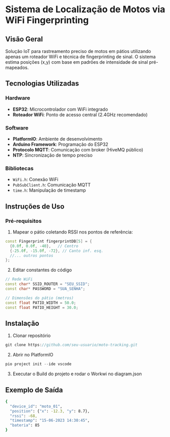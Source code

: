 # Sistema de Localização de Motos via WiFi Fingerprinting

## Visão Geral
Solução IoT para rastreamento preciso de motos em pátios utilizando apenas um roteador WiFi e técnica de fingerprinting de sinal. O sistema estima posições (x,y) com base em padrões de intensidade de sinal pré-mapeados.

## Tecnologias Utilizadas

### Hardware
- **ESP32**: Microcontrolador com WiFi integrado
- **Roteador WiFi**: Ponto de acesso central (2.4GHz recomendado)

### Software
- **PlatformIO**: Ambiente de desenvolvimento
- **Arduino Framework**: Programação do ESP32
- **Protocolo MQTT**: Comunicação com broker (HiveMQ público)
- **NTP**: Sincronização de tempo preciso

### Bibliotecas
- `WiFi.h`: Conexão WiFi
- `PubSubClient.h`: Comunicação MQTT
- `time.h`: Manipulação de timestamp

## Instruções de Uso

### Pré-requisitos
1. Mapear o pátio coletando RSSI nos pontos de referência:
```cpp
const Fingerprint fingerprintDB[5] = {
  {0.0f, 0.0f, -40},   // Centro
  {-25.0f, -15.0f, -72}, // Canto inf. esq.
  //... outros pontos
};
```
2. Editar constantes do código
```cpp
// Rede WiFi
const char* SSID_ROUTER = "SEU_SSID";
const char* PASSWORD = "SUA_SENHA";

// Dimensões do pátio (metros)
const float PATIO_WIDTH = 50.0;
const float PATIO_HEIGHT = 30.0;
```

## Instalação
1. Clonar repositório
```cpp
git clone https://github.com/seu-usuario/moto-tracking.git
```

2. Abrir no PlatformIO
```cpp
pio project init --ide vscode
```

3. Executar o Build do projeto e rodar o Workwi no diagram.json

## Exemplo de Saída
```bash
{
  "device_id": "moto_01",
  "position": {"x": -12.3, "y": 8.7},
  "rssi": -68,
  "timestamp": "15-06-2023 14:30:45",
  "bateria": 85
}
```
